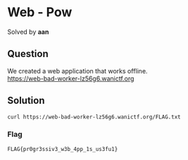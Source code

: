 # Web - Pow
Solved by **aan**

## Question
We created a web application that works offline.\
https://web-bad-worker-lz56g6.wanictf.org

## Solution
```
curl https://web-bad-worker-lz56g6.wanictf.org/FLAG.txt 

```

### Flag
`FLAG{pr0gr3ssiv3_w3b_4pp_1s_us3fu1}`
